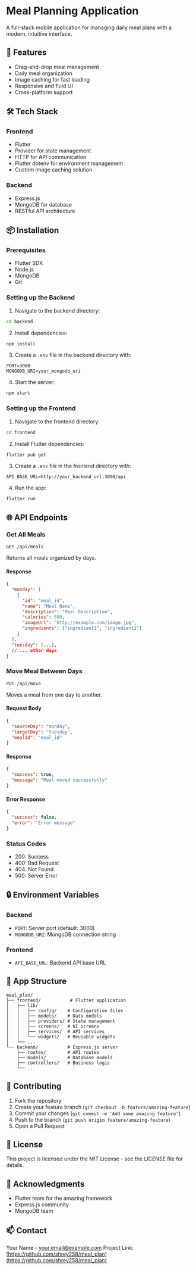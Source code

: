 # Meal Planning Application

A full-stack mobile application for managing daily meal plans with a modern, intuitive interface.

## 🚀 Features

- Drag-and-drop meal management
- Daily meal organization
- Image caching for fast loading
- Responsive and fluid UI
- Cross-platform support

## 🛠️ Tech Stack

### Frontend
- Flutter
- Provider for state management
- HTTP for API communication
- Flutter dotenv for environment management
- Custom image caching solution

### Backend
- Express.js
- MongoDB for database
- RESTful API architecture

## 📦 Installation

### Prerequisites
- Flutter SDK
- Node.js
- MongoDB
- Git

### Setting up the Backend

1. Navigate to the backend directory:
```bash
cd backend
```

2. Install dependencies:
```bash
npm install
```

3. Create a `.env` file in the backend directory with:
```
PORT=3000
MONGODB_URI=your_mongodb_uri
```

4. Start the server:
```bash
npm start
```

### Setting up the Frontend

1. Navigate to the frontend directory:
```bash
cd frontend
```

2. Install Flutter dependencies:
```bash
flutter pub get
```

3. Create a `.env` file in the frontend directory with:
```
API_BASE_URL=http://your_backend_url:3000/api
```

4. Run the app:
```bash
flutter run
```

## 🌐 API Endpoints

### Get All Meals
```http
GET /api/meals
```
Returns all meals organized by days.

#### Response
```json
{
  "monday": [
    {
      "id": "meal_id",
      "name": "Meal Name",
      "description": "Meal Description",
      "calories": 500,
      "imageUrl": "http://example.com/image.jpg",
      "ingredients": ["ingredient1", "ingredient2"]
    }
  ],
  "tuesday": [...],
  // ... other days
}
```

### Move Meal Between Days
```http
PUT /api/move
```
Moves a meal from one day to another.

#### Request Body
```json
{
  "sourceDay": "monday",
  "targetDay": "tuesday",
  "mealId": "meal_id"
}
```

#### Response
```json
{
  "success": true,
  "message": "Meal moved successfully"
}
```

#### Error Response
```json
{
  "success": false,
  "error": "Error message"
}
```

### Status Codes
- 200: Success
- 400: Bad Request
- 404: Not Found
- 500: Server Error

## 🔒 Environment Variables

### Backend
- `PORT`: Server port (default: 3000)
- `MONGODB_URI`: MongoDB connection string

### Frontend
- `API_BASE_URL`: Backend API base URL

## 📱 App Structure

```
meal_plan/
├── frontend/           # Flutter application
│   ├── lib/
│   │   ├── config/    # Configuration files
│   │   ├── models/    # Data models
│   │   ├── providers/ # State management
│   │   ├── screens/   # UI screens
│   │   ├── services/  # API services
│   │   └── widgets/   # Reusable widgets
│   └── ...
└── backend/           # Express.js server
    ├── routes/        # API routes
    ├── models/        # Database models
    ├── controllers/   # Business logic
    └── ...
```

## 🤝 Contributing

1. Fork the repository
2. Create your feature branch (`git checkout -b feature/amazing-feature`)
3. Commit your changes (`git commit -m 'Add some amazing feature'`)
4. Push to the branch (`git push origin feature/amazing-feature`)
5. Open a Pull Request

## 📝 License

This project is licensed under the MIT License - see the LICENSE file for details.

## 🙏 Acknowledgments

- Flutter team for the amazing framework
- Express.js community
- MongoDB team

## 📫 Contact

Your Name - your.email@example.com
Project Link: [https://github.com/shrey258/meal_plan](https://github.com/shrey258/meal_plan)

